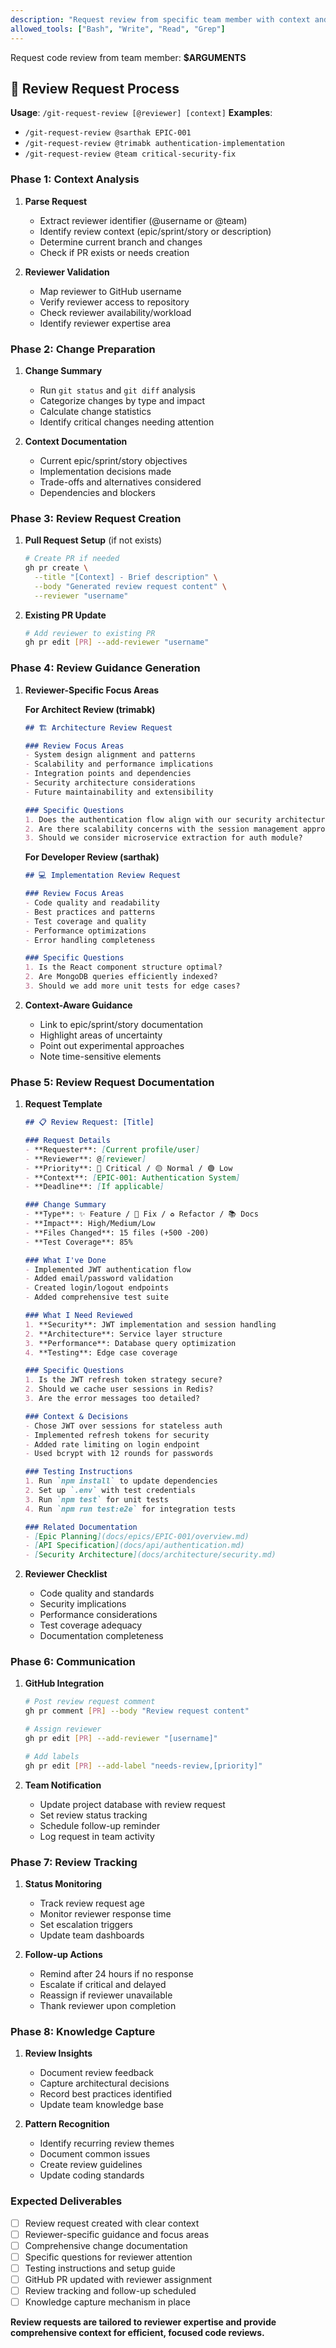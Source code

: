 ```yaml
---
description: "Request review from specific team member with context and guidance"
allowed_tools: ["Bash", "Write", "Read", "Grep"]
---
```


Request code review from team member: **$ARGUMENTS**

## 👥 Review Request Process

**Usage**: `/git-request-review [@reviewer] [context]`
**Examples**: 
- `/git-request-review @sarthak EPIC-001`
- `/git-request-review @trimabk authentication-implementation`
- `/git-request-review @team critical-security-fix`

### Phase 1: Context Analysis
1. **Parse Request**
   - Extract reviewer identifier (@username or @team)
   - Identify review context (epic/sprint/story or description)
   - Determine current branch and changes
   - Check if PR exists or needs creation

2. **Reviewer Validation**
   - Map reviewer to GitHub username
   - Verify reviewer access to repository
   - Check reviewer availability/workload
   - Identify reviewer expertise area

### Phase 2: Change Preparation
1. **Change Summary**
   - Run `git status` and `git diff` analysis
   - Categorize changes by type and impact
   - Calculate change statistics
   - Identify critical changes needing attention

2. **Context Documentation**
   - Current epic/sprint/story objectives
   - Implementation decisions made
   - Trade-offs and alternatives considered
   - Dependencies and blockers

### Phase 3: Review Request Creation
1. **Pull Request Setup** (if not exists)
   ```bash
   # Create PR if needed
   gh pr create \
     --title "[Context] - Brief description" \
     --body "Generated review request content" \
     --reviewer "username"
   ```

2. **Existing PR Update**
   ```bash
   # Add reviewer to existing PR
   gh pr edit [PR] --add-reviewer "username"
   ```

### Phase 4: Review Guidance Generation
1. **Reviewer-Specific Focus Areas**
   
   **For Architect Review (trimabk)**
   ```markdown
   ## 🏗️ Architecture Review Request
   
   ### Review Focus Areas
   - System design alignment and patterns
   - Scalability and performance implications
   - Integration points and dependencies
   - Security architecture considerations
   - Future maintainability and extensibility
   
   ### Specific Questions
   1. Does the authentication flow align with our security architecture?
   2. Are there scalability concerns with the session management approach?
   3. Should we consider microservice extraction for auth module?
   ```
   
   **For Developer Review (sarthak)**
   ```markdown
   ## 💻 Implementation Review Request
   
   ### Review Focus Areas
   - Code quality and readability
   - Best practices and patterns
   - Test coverage and quality
   - Performance optimizations
   - Error handling completeness
   
   ### Specific Questions
   1. Is the React component structure optimal?
   2. Are MongoDB queries efficiently indexed?
   3. Should we add more unit tests for edge cases?
   ```

2. **Context-Aware Guidance**
   - Link to epic/sprint/story documentation
   - Highlight areas of uncertainty
   - Point out experimental approaches
   - Note time-sensitive elements

### Phase 5: Review Request Documentation
1. **Request Template**
   ```markdown
   ## 📋 Review Request: [Title]
   
   ### Request Details
   - **Requester**: [Current profile/user]
   - **Reviewer**: @[reviewer]
   - **Priority**: 🔴 Critical / 🟡 Normal / 🟢 Low
   - **Context**: [EPIC-001: Authentication System]
   - **Deadline**: [If applicable]
   
   ### Change Summary
   - **Type**: ✨ Feature / 🐛 Fix / ♻️ Refactor / 📚 Docs
   - **Impact**: High/Medium/Low
   - **Files Changed**: 15 files (+500 -200)
   - **Test Coverage**: 85%
   
   ### What I've Done
   - Implemented JWT authentication flow
   - Added email/password validation
   - Created login/logout endpoints
   - Added comprehensive test suite
   
   ### What I Need Reviewed
   1. **Security**: JWT implementation and session handling
   2. **Architecture**: Service layer structure
   3. **Performance**: Database query optimization
   4. **Testing**: Edge case coverage
   
   ### Specific Questions
   1. Is the JWT refresh token strategy secure?
   2. Should we cache user sessions in Redis?
   3. Are the error messages too detailed?
   
   ### Context & Decisions
   - Chose JWT over sessions for stateless auth
   - Implemented refresh tokens for security
   - Added rate limiting on login endpoint
   - Used bcrypt with 12 rounds for passwords
   
   ### Testing Instructions
   1. Run `npm install` to update dependencies
   2. Set up `.env` with test credentials
   3. Run `npm test` for unit tests
   4. Run `npm run test:e2e` for integration tests
   
   ### Related Documentation
   - [Epic Planning](docs/epics/EPIC-001/overview.md)
   - [API Specification](docs/api/authentication.md)
   - [Security Architecture](docs/architecture/security.md)
   ```

2. **Reviewer Checklist**
   - Code quality and standards
   - Security implications
   - Performance considerations
   - Test coverage adequacy
   - Documentation completeness

### Phase 6: Communication
1. **GitHub Integration**
   ```bash
   # Post review request comment
   gh pr comment [PR] --body "Review request content"
   
   # Assign reviewer
   gh pr edit [PR] --add-reviewer "[username]"
   
   # Add labels
   gh pr edit [PR] --add-label "needs-review,[priority]"
   ```

2. **Team Notification**
   - Update project database with review request
   - Set review status tracking
   - Schedule follow-up reminder
   - Log request in team activity

### Phase 7: Review Tracking
1. **Status Monitoring**
   - Track review request age
   - Monitor reviewer response time
   - Set escalation triggers
   - Update team dashboards

2. **Follow-up Actions**
   - Remind after 24 hours if no response
   - Escalate if critical and delayed
   - Reassign if reviewer unavailable
   - Thank reviewer upon completion

### Phase 8: Knowledge Capture
1. **Review Insights**
   - Document review feedback
   - Capture architectural decisions
   - Record best practices identified
   - Update team knowledge base

2. **Pattern Recognition**
   - Identify recurring review themes
   - Document common issues
   - Create review guidelines
   - Update coding standards

### Expected Deliverables
- [ ] Review request created with clear context
- [ ] Reviewer-specific guidance and focus areas
- [ ] Comprehensive change documentation
- [ ] Specific questions for reviewer attention
- [ ] Testing instructions and setup guide
- [ ] GitHub PR updated with reviewer assignment
- [ ] Review tracking and follow-up scheduled
- [ ] Knowledge capture mechanism in place

**Review requests are tailored to reviewer expertise and provide comprehensive context for efficient, focused code reviews.**